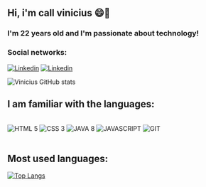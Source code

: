 ## Hi, i'm call vinicius  😄👋

### I'm 22 years old and I'm passionate about technology!

### Social networks: 

[![Linkedin](	https://img.shields.io/badge/LinkedIn-0077B5?style=for-the-badge&logo=linkedin&logoColor=white)](https://www.linkedin.com/in/viniciuspch/)
[![Linkedin](https://img.shields.io/badge/Instagram-E4405F?style=for-the-badge&logo=instagram&logoColor=white)](https://www.instagram.com/viniciusad_pacheco)

![Vinicius GitHub stats](https://github-readme-stats.vercel.app/api?username=viniciuspch&show_icons=true&theme=tokyonight)

## I am familiar with the languages: 

<div style="display: inline_block"></br>
<img  alt="HTML 5" src="https://img.shields.io/badge/HTML-239120?style=for-the-badge&logo=html5&logoColor=white">
<img  alt="CSS 3" src="https://img.shields.io/badge/CSS3-1572B6?style=for-the-badge&logo=css3&logoColor=white">
<img alt="JAVA 8" src="https://img.shields.io/badge/Java-ED8B00?style=for-the-badge&logo=java&logoColor=white">
<img alt="JAVASCRIPT" src="https://img.shields.io/badge/JavaScript-F7DF1E?style=for-the-badge&logo=javascript&logoColor=black">                                           <img alt="GIT" src="https://img.shields.io/badge/Git-E34F26?style=for-the-badge&logo=git&logoColor=white">                                                               
</div></br>

## Most used languages: 

[![Top Langs](https://github-readme-stats.vercel.app/api/top-langs/?username=viniciuspch&layout=compact)](https://github.com/viniciuspch/github-readme-stats)

